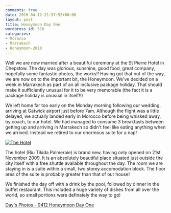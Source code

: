 ```yaml
---
comments: true
date: 2010-04-12 21:57:52+00:00
layout: post
title: Honeymoon Day One
wordpress_id: 516
categories:
- Morocco
- Marrakech
- Honeymoon-2010
---
```


Well we are now married after a beautiful ceremony at the St Pierre Hotel in Chepstow. The day was glorious, sunshine, good food, great company, hopefully some fantastic photos, the works!! Having got that out of the way, we are now on to the important bit, the Honeymoon. We've decided on a week in Marrakech as part of an all inclusive package holiday. That should make it sufficiently unusual for it to be very memorable (the fact it is a package holiday is unusual in itself!!)

We left home far too early on the Monday morning following our wedding, arriving at Gatwick airport just before 7am. Although the flight was a little delayed, we actually landed early in Morocco before being whisked away, by coach, to our hotel. We had managed to consume 3 breakfasts between getting up and arriving in Marrakech so didn't feel like eating anything when we arrived. Instead we retired to our enormous suite for a nap!

[![The Hotel](http://travel.perry-online.me.uk/files/2012/08/sfpgMjAxMC8wNDEyLTA0MTkgT3VyIEhvbmV5bW9vbi8wNDEyIEhvbmV5bW9vbiBEYXkgT25lLypJTUdfNjg0Ni5qcGcqKmltYWdlKioxNjY5OGYyN2M2MTlmN2I0ZGI0Njk0ZjIxMDE3MDkwYw-300x200.jpg)](http://travel.perry-online.me.uk/files/2012/08/sfpgMjAxMC8wNDEyLTA0MTkgT3VyIEhvbmV5bW9vbi8wNDEyIEhvbmV5bW9vbiBEYXkgT25lLypJTUdfNjg0Ni5qcGcqKmltYWdlKioxNjY5OGYyN2M2MTlmN2I0ZGI0Njk0ZjIxMDE3MDkwYw.jpg)

The hotel (Riu Tikida Palmeraie) is brand new, having only opened on 21st November 2009. It is an absolutely beautiful place situated just outside the city itself with a free shuttle available throughout the day. The room we are staying in is a suite within a small, two storey accomodation block. The floor area of the suite is probably greater than that of our house!

We finished the day off with a drink by the pool, followed by dinner in the buffet restaurant. This included a huge variety of dishes from all over the world, so small portions were definately the way to go!


[Day's Photos - 0412 Honeymoon Day One](http://photos.perry-online.me.uk/travel/2010/0412-0419-our-honeymoon/0412-honeymoon-day-one/)
